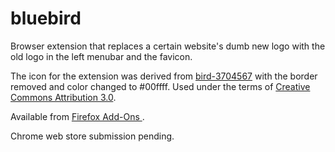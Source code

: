 # bluebird

Browser extension that replaces a certain website's dumb new logo with the old logo in the left menubar and the favicon.

The icon for the extension was derived from [bird-3704567](https://thenounproject.com/icon/bird-3704567/) with the border removed and color changed to #00ffff. Used under the terms of [ Creative Commons Attribution 3.0](https://creativecommons.org/licenses/by/3.0/).

Available from [Firefox Add-Ons ](https://addons.mozilla.org/en-US/firefox/addon/schlazor-bluebird/).

Chrome web store submission pending.
